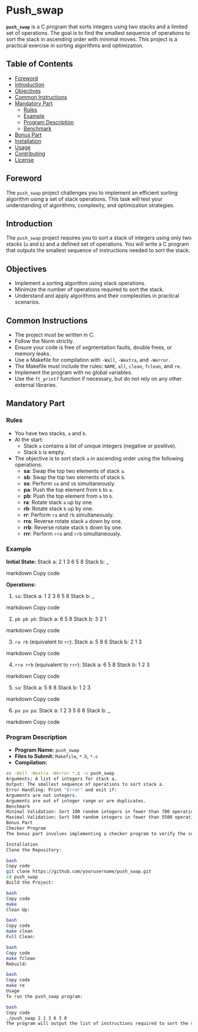 # Push_swap

**`push_swap`** is a C program that sorts integers using two stacks and a limited set of operations. The goal is to find the smallest sequence of operations to sort the stack in ascending order with minimal moves. This project is a practical exercise in sorting algorithms and optimization.

## Table of Contents

- [Foreword](#foreword)
- [Introduction](#introduction)
- [Objectives](#objectives)
- [Common Instructions](#common-instructions)
- [Mandatory Part](#mandatory-part)
  - [Rules](#rules)
  - [Example](#example)
  - [Program Description](#program-description)
  - [Benchmark](#benchmark)
- [Bonus Part](#bonus-part)
- [Installation](#installation)
- [Usage](#usage)
- [Contributing](#contributing)
- [License](#license)

## Foreword

The `push_swap` project challenges you to implement an efficient sorting algorithm using a set of stack operations. This task will test your understanding of algorithms, complexity, and optimization strategies.

## Introduction

The `push_swap` project requires you to sort a stack of integers using only two stacks (`a` and `b`) and a defined set of operations. You will write a C program that outputs the smallest sequence of instructions needed to sort the stack.

## Objectives

- Implement a sorting algorithm using stack operations.
- Minimize the number of operations required to sort the stack.
- Understand and apply algorithms and their complexities in practical scenarios.

## Common Instructions

- The project must be written in C.
- Follow the Norm strictly.
- Ensure your code is free of segmentation faults, double frees, or memory leaks.
- Use a Makefile for compilation with `-Wall`, `-Wextra`, and `-Werror`.
- The Makefile must include the rules: `NAME`, `all`, `clean`, `fclean`, and `re`.
- Implement the program with no global variables.
- Use the `ft_printf` function if necessary, but do not rely on any other external libraries.

## Mandatory Part

### Rules

- You have two stacks, `a` and `b`.
- At the start:
  - Stack `a` contains a list of unique integers (negative or positive).
  - Stack `b` is empty.
- The objective is to sort stack `a` in ascending order using the following operations:
  - **sa**: Swap the top two elements of stack `a`.
  - **sb**: Swap the top two elements of stack `b`.
  - **ss**: Perform `sa` and `sb` simultaneously.
  - **pa**: Push the top element from `b` to `a`.
  - **pb**: Push the top element from `a` to `b`.
  - **ra**: Rotate stack `a` up by one.
  - **rb**: Rotate stack `b` up by one.
  - **rr**: Perform `ra` and `rb` simultaneously.
  - **rra**: Reverse rotate stack `a` down by one.
  - **rrb**: Reverse rotate stack `b` down by one.
  - **rrr**: Perform `rra` and `rrb` simultaneously.

### Example

**Initial State:**
Stack a: 2 1 3 6 5 8
Stack b: _

markdown
Copy code

**Operations:**

1. `sa`:
Stack a: 1 2 3 6 5 8
Stack b: _

markdown
Copy code

2. `pb pb pb`:
Stack a: 6 5 8
Stack b: 3 2 1

markdown
Copy code

3. `ra rb` (equivalent to `rr`):
Stack a: 5 8 6
Stack b: 2 1 3

markdown
Copy code

4. `rra rrb` (equivalent to `rrr`):
Stack a: 6 5 8
Stack b: 1 2 3

markdown
Copy code

5. `sa`:
Stack a: 5 6 8
Stack b: 1 2 3

markdown
Copy code

6. `pa pa pa`:
Stack a: 1 2 3 5 6 8
Stack b: _

markdown
Copy code

### Program Description

- **Program Name:** `push_swap`
- **Files to Submit:** `Makefile`, `*.h`, `*.c`
- **Compilation:**

```bash
cc -Wall -Wextra -Werror *.c -o push_swap
Arguments: A list of integers for stack a.
Output: The smallest sequence of operations to sort stack a.
Error Handling: Print "Error" and exit if:
Arguments are not integers.
Arguments are out of integer range or are duplicates.
Benchmark
Minimal Validation: Sort 100 random integers in fewer than 700 operations.
Maximal Validation: Sort 500 random integers in fewer than 5500 operations.
Bonus Part
Checker Program
The bonus part involves implementing a checker program to verify the correctness of your push_swap program. The checker will use the provided instructions to check if the sorting is correctly performed.

Installation
Clone the Repository:

bash
Copy code
git clone https://github.com/yourusername/push_swap.git
cd push_swap
Build the Project:

bash
Copy code
make
Clean Up:

bash
Copy code
make clean
Full Clean:

bash
Copy code
make fclean
Rebuild:

bash
Copy code
make re
Usage
To run the push_swap program:

bash
Copy code
./push_swap 2 1 3 6 5 8
The program will output the list of instructions required to sort the stack.


